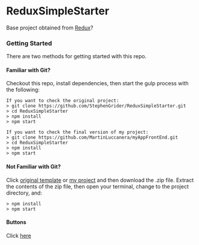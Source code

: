 # ReduxSimpleStarter

Base project obtained from [Redux](https://www.udemy.com/react-redux/)?

### Getting Started

There are two methods for getting started with this repo.

#### Familiar with Git?
Checkout this repo, install dependencies, then start the gulp process with the following:

```
If you want to check the original project: 
> git clone https://github.com/StephenGrider/ReduxSimpleStarter.git
> cd ReduxSimpleStarter
> npm install
> npm start
```

```
If you want to check the final version of my project: 
> git clone https://github.com/MartinLuccanera/myAppFrontEnd.git
> cd ReduxSimpleStarter
> npm install
> npm start
```

#### Not Familiar with Git?
Click [original template](https://github.com/StephenGrider/ReactStarter/releases) or [my project](https://github.com/MartinLuccanera/ReactStarter/releases) and then download the .zip file. Extract the contents of the zip file, then open your terminal, change to the project directory, and:

```
> npm install
> npm start
```

#### Buttons

Click [here](https://medium.com/technoetics/create-basic-login-forms-using-create-react-app-module-in-reactjs-511b9790dede)

